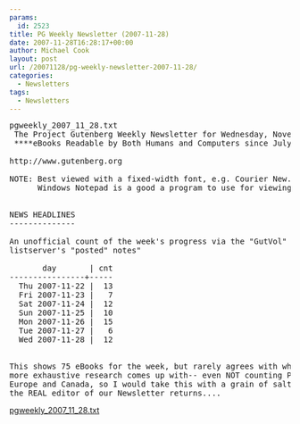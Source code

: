 ```yaml
---
params:
  id: 2523
title: PG Weekly Newsletter (2007-11-28)
date: 2007-11-28T16:28:17+00:00
author: Michael Cook
layout: post
url: /20071128/pg-weekly-newsletter-2007-11-28/
categories:
  - Newsletters
tags:
  - Newsletters
---
```

<pre>pgweekly_2007_11_28.txt
 The Project Gutenberg Weekly Newsletter for Wednesday, November 28, 2007
 ****eBooks Readable by Both Humans and Computers since July 4, 1971****

http://www.gutenberg.org

NOTE: Best viewed with a fixed-width font, e.g. Courier New.
      Windows Notepad is a good a program to use for viewing.


NEWS HEADLINES
--------------

An unofficial count of the week's progress via the "GutVol"
listserver's "posted" notes"

       day       | cnt
----------------+-----
  Thu 2007-11-22 |  13
  Fri 2007-11-23 |   7
  Sat 2007-11-24 |  12
  Sun 2007-11-25 |  10
  Mon 2007-11-26 |  15
  Tue 2007-11-27 |   6
  Wed 2007-11-28 |  12


This shows 75 eBooks for the week, but rarely agrees with what Michael Cook's
more exhaustive research comes up with-- even NOT counting PG of Australian,
Europe and Canada, so I would take this with a grain of salt and wait until
the REAL editor of our Newsletter returns....
</pre>

<a href="/nl_archives/2007/pgweekly_2007_11_28.txt" target="_blank" rel="nofollow">pgweekly_2007_11_28.txt</a>
